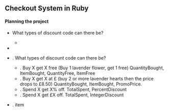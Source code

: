 ## Checkout System in Ruby

#### Planning the project

* What types of discount code can there be?
  
  * 
*

* \. What types of discount code can there be? 
    * \. Buy X get X free (Buy 1 lavender flower, get 1 free) QuantityBought, ItemBought, QuantityFree, ItemFree
    * \. Buy X get X at £ (buy 2 or more lavender hearts then the price drops to £8.50) QuantityBought, ItemBought, PromoPrice.   
    * \. Spend X get X% off. TotalSpent, PercentDiscount
    * \. Spend X get £X off. TotalSpent, IntegerDiscount

* \. item 

